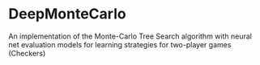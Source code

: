 # DeepMonteCarlo
An implementation of the Monte-Carlo Tree Search algorithm with neural net evaluation models for learning strategies for two-player games (Checkers)
